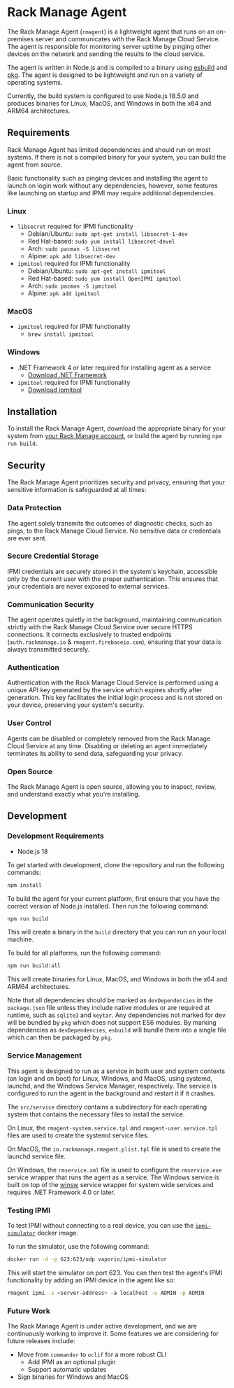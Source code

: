 # Rack Manage Agent
 
The Rack Manage Agent (`rmagent`) is a lightweight agent that runs on an on-premises server and communicates with the Rack Manage Cloud Service. The agent is responsible for monitoring server uptime by pinging other devices on the network and sending the results to the cloud service.

The agent is written in Node.js and is compiled to a binary using [esbuild](https://esbuild.github.io/) and [pkg](https://www.npmjs.com/package/pkg). The agent is designed to be lightweight and run on a variety of operating systems.

Currently, the build system is configured to use Node.js 18.5.0 and produces binaries for Linux, MacOS, and Windows in both the x64 and ARM64 architectures.

## Requirements

Rack Manage Agent has limited dependencies and should run on most systems. If there is not a compiled binary for your system, you can build the agent from source.

Basic functionality such as pinging devices and installing the agent to launch on login work without any dependencies, however, some features like launching on startup and IPMI may require additional dependencies.

### Linux
- `libsecret` required for IPMI functionality
  - Debian/Ubuntu: `sudo apt-get install libsecret-1-dev`
  - Red Hat-based: `sudo yum install libsecret-devel`
  - Arch: `sudo pacman -S libsecret`
  - Alpine: `apk add libsecret-dev`
- `ipmitool` required for IPMI functionality
  - Debian/Ubuntu: `sudo apt-get install ipmitool`
  - Red Hat-based: `sudo yum install OpenIPMI ipmitool`
  - Arch: `sudo pacman -S ipmitool`
  - Alpine: `apk add ipmitool`

### MacOS
- `ipmitool` required for IPMI functionality
  - `brew install ipmitool`

### Windows
- .NET Framework 4 or later required for installing agent as a service
  - [Download .NET Framework](https://dotnet.microsoft.com/en-us/download/dotnet-framework)
- `ipmitool` required for IPMI functionality
  - [Download ipmitool](https://www.dell.com/support/home/en-us/drivers/driversdetails?driverid=m63f3)

## Installation

To install the Rack Manage Agent, download the appropriate binary for your system from [your Rack Manage account](https://rackmanage.io/app/settings?tab=5), or build the agent by running `npm run build`.

## Security

The Rack Manage Agent prioritizes security and privacy, ensuring that your sensitive information is safeguarded at all times:

### Data Protection
The agent solely transmits the outcomes of diagnostic checks, such as pings, to the Rack Manage Cloud Service. No sensitive data or credentials are ever sent.

### Secure Credential Storage
IPMI credentials are securely stored in the system's keychain, accessible only by the current user with the proper authentication. This ensures that your credentials are never exposed to external services.

### Communication Security
The agent operates quietly in the background, maintaining communication strictly with the Rack Manage Cloud Service over secure HTTPS connections. It connects exclusively to trusted endpoints (`auth.rackmanage.io` & `rmagent.firebaseio.com`), ensuring that your data is always transmitted securely.

### Authentication
Authentication with the Rack Manage Cloud Service is performed using a unique API key generated by the service which expires shortly after generation. This key facilitates the initial login process and is not stored on your device, preserving your system's security.

### User Control
Agents can be disabled or completely removed from the Rack Manage Cloud Service at any time. Disabling or deleting an agent immediately terminates its ability to send data, safeguarding your privacy.

### Open Source
The Rack Manage Agent is open source, allowing you to inspect, review, and understand exactly what you're installing.

## Development

### Development Requirements
- Node.js 18

To get started with development, clone the repository and run the following commands:

```bash
npm install
```

To build the agent for your current platform, first ensure that you have the correct version of Node.js installed. Then run the following command:

```bash
npm run build
```

This will create a binary in the `build` directory that you can run on your local machine.

To build for all platforms, run the following command:

```bash
npm run build:all
```

This will create binaries for Linux, MacOS, and Windows in both the x64 and ARM64 architectures.

Note that all dependencies should be marked as `devDependencies` in the `package.json` file unless they include native modules or are required at runtime, such as `sqlite3` and `keytar`. Any dependencies not marked for dev will be bundled by `pkg` which does not support ES6 modules. By marking dependencies as `devDependencies`, `esbuild` will bundle them into a single file which can then be packaged by `pkg`.

### Service Management
This agent is designed to run as a service in both user and system contexts (on login and on boot) for Linux, Windows, and MacOS, using systemd, launchd, and the Windows Service Manager, respectively. The service is configured to run the agent in the background and restart it if it crashes.

The `src/service` directory contains a subdirectory for each operating system that contains the necessary files to install the service. 

On Linux, the `rmagent-system.service.tpl` and `rmagent-user.service.tpl` files are used to create the systemd service files. 

On MacOS, the `io.rackmanage.rmagent.plist.tpl` file is used to create the launchd service file.

On Windows, the `rmservice.xml` file is used to configure the `rmservice.exe` service wrapper that runs the agent as a service. The Windows service is built on top of the [winsw](https://github.com/winsw/winsw) service wrapper for system wide services and requires .NET Framework 4.0 or later.

### Testing IPMI

To test IPMI without connecting to a real device, you can use the [`ipmi-simulator`](https://github.com/vapor-ware/ipmi-simulator) docker image.

To run the simulator, use the following command:

```bash
docker run -d -p 623:623/udp vaporio/ipmi-simulator
```

This will start the simulator on port 623. You can then test the agent's IPMI functionality by adding an IPMI device in the agent like so:

```bash
rmagent ipmi -s <server-address> -a localhost -u ADMIN -p ADMIN
```

### Future Work

The Rack Manage Agent is under active development, and we are continuously working to improve it. Some features we are considering for future releases include:
* Move from `commander` to `oclif` for a more robust CLI
  * Add IPMI as an optional plugin
  * Support automatic updates
* Sign binaries for Windows and MacOS